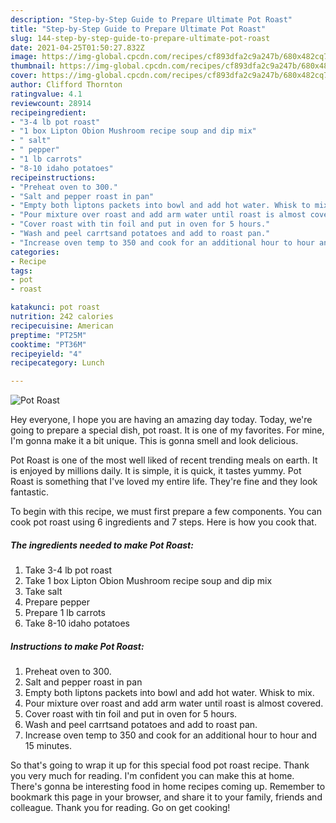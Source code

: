 ```yaml
---
description: "Step-by-Step Guide to Prepare Ultimate Pot Roast"
title: "Step-by-Step Guide to Prepare Ultimate Pot Roast"
slug: 144-step-by-step-guide-to-prepare-ultimate-pot-roast
date: 2021-04-25T01:50:27.832Z
image: https://img-global.cpcdn.com/recipes/cf893dfa2c9a247b/680x482cq70/pot-roast-recipe-main-photo.jpg
thumbnail: https://img-global.cpcdn.com/recipes/cf893dfa2c9a247b/680x482cq70/pot-roast-recipe-main-photo.jpg
cover: https://img-global.cpcdn.com/recipes/cf893dfa2c9a247b/680x482cq70/pot-roast-recipe-main-photo.jpg
author: Clifford Thornton
ratingvalue: 4.1
reviewcount: 28914
recipeingredient:
- "3-4 lb pot roast"
- "1 box Lipton Obion Mushroom recipe soup and dip mix"
- " salt"
- " pepper"
- "1 lb carrots"
- "8-10 idaho potatoes"
recipeinstructions:
- "Preheat oven to 300."
- "Salt and pepper roast in pan"
- "Empty both liptons packets into bowl and add hot water. Whisk to mix."
- "Pour mixture over roast and add arm water until roast is almost covered."
- "Cover roast with tin foil and put in oven for 5 hours."
- "Wash and peel carrtsand potatoes and add to roast pan."
- "Increase oven temp to 350 and cook for an additional hour to hour and 15 minutes."
categories:
- Recipe
tags:
- pot
- roast

katakunci: pot roast 
nutrition: 242 calories
recipecuisine: American
preptime: "PT25M"
cooktime: "PT36M"
recipeyield: "4"
recipecategory: Lunch

---
```



![Pot Roast](https://img-global.cpcdn.com/recipes/cf893dfa2c9a247b/680x482cq70/pot-roast-recipe-main-photo.jpg)

Hey everyone, I hope you are having an amazing day today. Today, we're going to prepare a special dish, pot roast. It is one of my favorites. For mine, I'm gonna make it a bit unique. This is gonna smell and look delicious.

Pot Roast is one of the most well liked of recent trending meals on earth. It is enjoyed by millions daily. It is simple, it is quick, it tastes yummy. Pot Roast is something that I've loved my entire life. They're fine and they look fantastic.




To begin with this recipe, we must first prepare a few components. You can cook pot roast using 6 ingredients and 7 steps. Here is how you cook that.

<!--inarticleads1-->

##### The ingredients needed to make Pot Roast:

1. Take 3-4 lb pot roast
1. Take 1 box Lipton Obion Mushroom recipe soup and dip mix
1. Take  salt
1. Prepare  pepper
1. Prepare 1 lb carrots
1. Take 8-10 idaho potatoes




<!--inarticleads2-->

##### Instructions to make Pot Roast:

1. Preheat oven to 300.
1. Salt and pepper roast in pan
1. Empty both liptons packets into bowl and add hot water. Whisk to mix.
1. Pour mixture over roast and add arm water until roast is almost covered.
1. Cover roast with tin foil and put in oven for 5 hours.
1. Wash and peel carrtsand potatoes and add to roast pan.
1. Increase oven temp to 350 and cook for an additional hour to hour and 15 minutes.




So that's going to wrap it up for this special food pot roast recipe. Thank you very much for reading. I'm confident you can make this at home. There's gonna be interesting food in home recipes coming up. Remember to bookmark this page in your browser, and share it to your family, friends and colleague. Thank you for reading. Go on get cooking!
